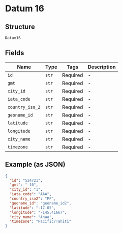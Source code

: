 
# Datum 16

## Structure

`Datum16`

## Fields

| Name | Type | Tags | Description |
|  --- | --- | --- | --- |
| `id` | `str` | Required | - |
| `gmt` | `str` | Required | - |
| `city_id` | `str` | Required | - |
| `iata_code` | `str` | Required | - |
| `country_iso_2` | `str` | Required | - |
| `geoname_id` | `str` | Required | - |
| `latitude` | `str` | Required | - |
| `longitude` | `str` | Required | - |
| `city_name` | `str` | Required | - |
| `timezone` | `str` | Required | - |

## Example (as JSON)

```json
{
  "id": "524721",
  "gmt": "-10",
  "city_id": "1",
  "iata_code": "AAA",
  "country_iso2": "PF",
  "geoname_id": "geoname_id2",
  "latitude": "-17.05",
  "longitude": "-145.41667",
  "city_name": "Anaa",
  "timezone": "Pacific/Tahiti"
}
```

